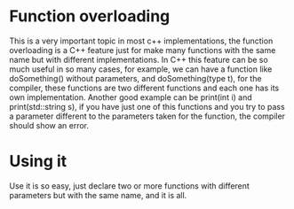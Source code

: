 # Function overloading
This is a very important topic in most c++ implementations, the function overloading is a C++ feature just for make many functions with the same name but with different implementations. In C++ this feature can be so much useful in so many cases, for example, we can have a function like doSomething() without parameters, and doSomething(type t), for the compiler, these functions are two different functions and each one has its own implementation. Another good example can be print(int i) and print(std::string s), if you have just one of this functions and you try to pass a parameter different to the parameters taken for the function, the compiler should show an error.

# Using it
Use it is so easy, just declare two or more functions with different parameters but with the same name, and it is all.